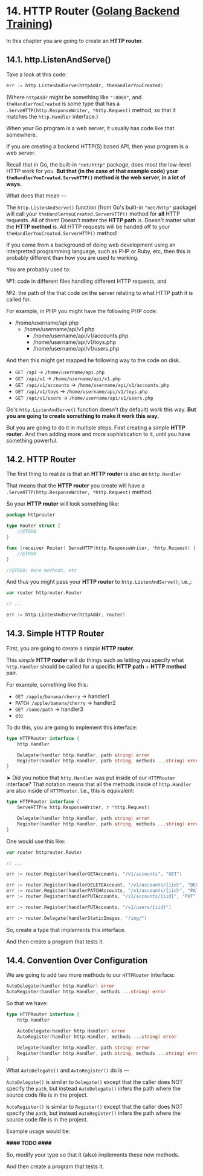 # 14. HTTP Router ([Golang Backend Training](../../README.md))

In this chapter you are going to create an **HTTP router**.

## 14.1. http.ListenAndServe()

Take a look at this code:
```go
err := http.ListenAndServe(httpAddr, theHandlerYouCreated)
```
(Where `httpAddr` might be something like `":8080"`, and `theHandlerYouCreated` is some type that has a `.ServeHTTP(http.ResponseWriter, *http.Request)` method, so that it matches the `http.Handler` interface.)

When your Go program is a web server, it usually has code like that somewhere.

If you are creating a backend HTTP(S) based API, then your program is a web server.

Recall that in Go, the built-in `"net/http"` package, does most the low-level HTTP work for you.
**But that (in the case of that example code) your `theHandlerYouCreated.ServeHTTP()` method _is_ the web server, in a lot of ways.**

What does that mean —

The `http.ListenAndServe()` function (from Go's built-in `"net/http"` package) will call your `theHandlerYouCreated.ServerHTTP()` method for **all** HTTP requests. All of them!
Doesn't matter the **HTTP path** is. Doesn't matter what the **HTTP method** is. All HTTP requests will be handed off to your `theHandlerYouCreated.ServerHTTP()` method!

If you come from a background of doing web development using an interpretted programming language, such as PHP or Ruby, etc, then this is probably different than how you are used to working.

You are probably used to:

№1: code in different files handling different HTTP requests, and

№2: the path of the that code on the server relating to what HTTP path it is called for.

For example, in PHP you might have the following PHP code:

* /home/username/api.php
  * /home/username/api/v1.php
    * /home/username/api/v1/accounts.php
    * /home/username/api/v1/toys.php
    * /home/username/api/v1/users.php

And then this might get mapped he following way to the code on disk.

* `GET /api` -> `/home/username/api.php`
* `GET /api/v1` -> `/home/username/api/v1.php`
* `GET /api/v1/accounts` -> `/home/username/api/v1/accounts.php`
* `GET /api/v1/toys` -> `/home/username/api/v1/toys.php` 
* `GET /api/v1/users` -> `/home/username/api/v1/users.php`

Go's `http.ListenAndServe()` function doesn't (by default) work this way.
**But you are going to create something to make it work this way.**

But you are going to do it in multiple steps.
First creating a simple **HTTP router**.
And then adding more and more sophistication to it, until you have something powerful.

## 14.2. HTTP Router

The first thing to realize is that an **HTTP router** is also an `http.Handler`

That means that the **HTTP router** you create will have a `.ServeHTTP(http.ResponseWriter, *http.Request)` method.

So your **HTTP router** will look something like:
```go
package httprouter

type Router struct {
	//@TODO
}

func (receiver Router) ServeHTTP(http.ResponseWriter, *http.Request) {
	//@TODO
}

//@TODO: more methods, etc
```

And thus you might pass your **HTTP router** to `http.ListenAndServe()`; i.e.,:
```go
var router httprouter.Router

// ...

err := http.ListenAndServe(httpAddr, router)
```

## 14.3. Simple HTTP Router

First, you are going to create a _simple_ **HTTP router**.

This _simple_ **HTTP router** will do things such as letting you specify what `http.Handler` should be called for a specific **HTTP path** + **HTTP method** pair.

For example, something like this:

* `GET /apple/banana/cherry` -> handler1
* `PATCH /apple/banana/cherry` -> handler2
* `GET /some/path` -> handler3
* etc

To do this, you are going to implement this interface:
```go
type HTTPRouter interface {
	http.Handler

	Delegate(handler http.Handler, path string) error
	Register(handler http.Handler, path string, methods ...string) error
}
```

➤ Did you notice that `http.Handler` was put inside of our `HTTPRouter` interface? That notation means that all the methods inside of `http.Handler` are also inside of `HTTPRouter`. I.e., this is equivalent:
```go
type HTTPRouter interface {
	ServeHTTP(w http.ResponseWriter, r *http.Request)

	Delegate(handler http.Handler, path string) error
	Register(handler http.Handler, path string, methods ...string) error
}
```

One would use this like:
```go
var router httprouter.Router

// ...

err := router.Register(handlerGETAccounts, "/v1/accounts", "GET")

err := router.Register(handlerDELETEAccount, "/v1/accounts/{iid}", "DELETE")
err := router.Register(handlerPATCHAccounts, "/v1/accounts/{iid}", "PATCH")
err := router.Register(handlerPUTAccounts, "/v1/accounts/{iid}", "PUT")

err := router.Register(handlerPUTAccounts, "/v1/users/{iid}")

err := router.Delegate(handlerStaticImages, "/img/")
```


So, create a type that implements this interface.

And then create a program that tests it.



## 14.4. Convention Over Configuration

We are going to add two more methods to our `HTTPRouter` interface:
```go
AutoDelegate(handler http.Handler) error
AutoRegister(handler http.Handler, methods ...string) error
```
So that we have:
```go
type HTTPRouter interface {
	http.Handler

	AutoDelegate(handler http.Handler) error
	AutoRegister(handler http.Handler, methods ...string) error

	Delegate(handler http.Handler, path string) error
	Register(handler http.Handler, path string, methods ...string) error
}
```

What `AutoDelegate()` and `AutoRegister()` do is —

`AutoDelegate()` is similar to `Delegate()` except that the caller does NOT specify the `path`, but instead `AutoDelegate()` infers the path where the source code file is in the project.

`AutoRegister()` is similar to `Register()` except that the caller does NOT specify the `path`, but instead `AutoRegister()` infers the path where the source code file is in the project.

Example usage would be:

**#### TODO ####**

So, modify your type so that it (also) implements these new methods.

And then create a program that tests it.
